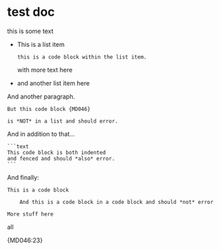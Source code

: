 # test doc

this is some text

* This is a list item

    ```fenced
    this is a code block within the list item.
    ```

    with more text here

* and another list item here

And another paragraph.

    But this code block {MD046}

    is *NOT* in a list and should error.

And in addition to that...

    ```text
    This code block is both indented
    and fenced and should *also* error.
    ```

And finally:

```text
This is a code block

    And this is a code block in a code block and should *not* error

More stuff here
```

all

{MD046:23}
